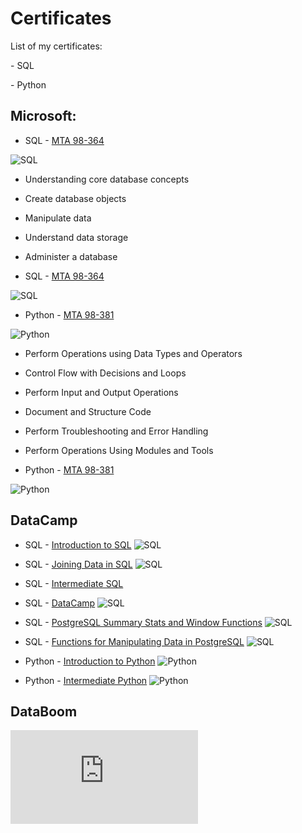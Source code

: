 # Certificates

<p> List of my certificates: </p>
<p> - SQL </p>
<p> - Python </p>


## Microsoft:
- SQL - [MTA 98-364](https://github.com/AigulTok/Certificates/blob/main/Microsoft_Certified_Professional_Certificate_SQL.pdf) 

![SQL](https://github.com/AigulTok/Certificates/blob/main/Microsoft_Certified_Professional_Certificate_SQL.PNG)
    
- Understanding core database concepts
- Create database objects
- Manipulate data
- Understand data storage
- Administer a database

- SQL - [MTA 98-364](https://www.credly.com/badges/21b4f375-936a-4676-b0ec-be4f4f20686d?source=linked_in_profile) 

![SQL](https://github.com/AigulTok/Certificates/blob/main/credly_sql.png)

- Python - [MTA 98-381](https://github.com/AigulTok/Certificates/blob/main/Microsoft_Certified_Professional_Certificate_Python.pdf) 

![Python](https://github.com/AigulTok/Certificates/blob/main/Microsoft_Certified_Professional_Certificate_Python.PNG)

- Perform Operations using Data Types and Operators
- Control Flow with Decisions and Loops
- Perform Input and Output Operations
- Document and Structure Code
- Perform Troubleshooting and Error Handling
- Perform Operations Using Modules and Tools

- Python - [MTA 98-381](https://www.credly.com/badges/fb3ac42f-5bf3-4cdf-904c-bf3620d46908/linked_in?t=rcudi9) 

![Python](https://github.com/AigulTok/Certificates/blob/main/credly_python.png)


## DataCamp

- SQL - [Introduction to SQL](https://github.com/AigulTok/Certificates/blob/main/DataCamp_certificate_Introduction_to_SQL.pdf)
![SQL](https://github.com/AigulTok/Certificates/blob/main/DataCamp_certificate_Introduction_to_SQL.PNG)

- SQL - [Joining Data in SQL](https://github.com/AigulTok/Certificates/blob/main/Datacamp_certificate_Joining_Data_in_SQL.pdf)
![SQL](https://github.com/AigulTok/Certificates/blob/main/Datacamp_certificate_Joining_Data_in_SQL.PNG)

- SQL - [Intermediate SQL](https://github.com/AigulTok/Certificates/blob/main/DataCamp_certificate_Intermediate_SQL.pdf)
- SQL - [DataCamp](https://www.https://www.datacamp.com/statement-of-accomplishment/course/4e8d90e264de29b334715940adbb9b62a8e82e87) 
![SQL](https://github.com/AigulTok/Certificates/blob/main/DataCamp_certificate_Intermediate_SQL.PNG)

- SQL - [PostgreSQL Summary Stats and Window Functions](https://github.com/AigulTok/Certificates/blob/main/DataCamp_certificate_PostgreSQL_Summary_Stats_and_Window_Functions.pdf)
![SQL](https://github.com/AigulTok/Certificates/blob/main/DataCamp_certificate_PostgreSQL_Summary_Stats_and_Window_Functions.PNG)

- SQL - [Functions for Manipulating Data in PostgreSQL](https://github.com/AigulTok/Certificates/blob/main/DataCamp_certificate_Functions_for_Manipulating_Data_in_PostgreSQL.pdf)
![SQL](https://github.com/AigulTok/Certificates/blob/main/DataCamp_certificate_Functions_for_Manipulating_Data_in_PostgreSQL.PNG)

- Python - [Introduction to Python](https://github.com/AigulTok/Certificates/blob/main/DataCamp_certificate_Introduction_to_Python.pdf)
![Python](https://github.com/AigulTok/Certificates/blob/main/DataCamp_certificate_Introduction_to_Python.PNG)

- Python - [Intermediate Python](https://github.com/AigulTok/Certificates/blob/main/DataCamp_certificate_Intermediate_Python.pdf)
![Python](https://github.com/AigulTok/Certificates/blob/main/DataCamp_certificate_Intermediate_Python.PNG)


## DataBoom

![SQL](https://github.com/AigulTok/Certificates/blob/main/DataBoom%20certificate%20SQL%20Advanced.pdf)